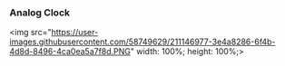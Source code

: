 ### Analog Clock
<img src="https://user-images.githubusercontent.com/58749629/211146977-3e4a8286-6f4b-4d8d-8496-4ca0ea5a7f8d.PNG" width: 100%; height: 100%;></img>
